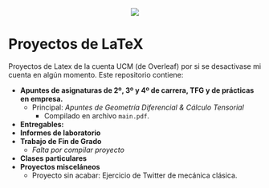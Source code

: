 
<p align="center">
  <img src="https://github.com/user-attachments/assets/a81d6392-aadf-49cf-ba38-f777442d5d9c" />
</p>

# Proyectos de LaTeX
Proyectos de Latex de la cuenta UCM (de Overleaf) por si se desactivase mi cuenta en algún momento. Este repositorio contiene:
* **Apuntes de asignaturas de 2º, 3º y 4º de carrera, TFG y de prácticas en empresa.**
  * Principal: *Apuntes de Geometría Diferencial & Cálculo Tensorial*
    * Compilado en archivo `main.pdf`.
* **Entregables:**
* **Informes de laboratorio**
* **Trabajo de Fin de Grado**
  * *Falta por compilar proyecto*
* **Clases particulares**
* **Proyectos misceláneos**
  * Proyecto sin acabar: Ejercicio de Twitter de mecánica clásica.
